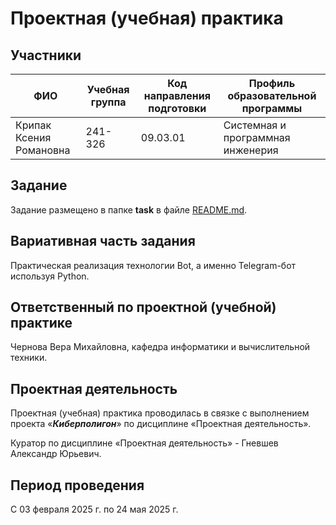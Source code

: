 # Проектная (учебная) практика

## Участники

| ФИО | Учебная группа | Код направления подготовки | Профиль образовательной программы |
|-|-|-|-|
| Крипак Ксения Романовна | 241-326 | 09.03.01 | Системная и программная инженерия |

## Задание

Задание размещено в папке **task** в файле [README.md](task/README.md).

## Вариативная часть задания

Практическая реализация технологии Bot, а именно Telegram-бот используя Python.

## Ответственный по проектной (учебной) практике

Чернова Вера Михайловна, кафедра информатики и вычислительной техники.

## Проектная деятельность

Проектная (учебная) практика проводилась в связке с выполнением проекта «***Киберполигон***» по дисциплине «Проектная деятельность».

Куратор по дисциплине «Проектная деятельность» - Гневшев Александр Юрьевич.

## Период проведения

С 03 февраля 2025 г. по 24 мая 2025 г.
